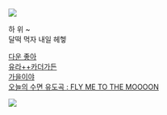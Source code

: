 # 
![](https://image-notepet.akamaized.net/card_news/201907/8ee7feb500e154ba61bc0f8fad06b07f.jpg)   


하 위 ~  
달떡 먹자 내일 헤헿



[다운 좋아](https://youtu.be/DGFsc3Ksqug)            
[유라++카더가든](https://youtu.be/DVcU7LC_6G0)   
[가을이야](https://youtu.be/EzQsoZYY470)  
[오늘의 수면 유도곡 : FLY ME TO THE MOOOON](https://youtu.be/ZEcqHA7dbwM)     
 
 
  
![](https://user-images.githubusercontent.com/71762478/136978121-42b4dff5-9d59-4e71-9a1e-b5beb580d150.jpg)  
